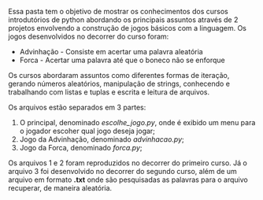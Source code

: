 Essa pasta tem o objetivo de mostrar os conhecimentos dos cursos introdutórios de python abordando os principais assuntos através de 2 projetos envolvendo a construção de jogos básicos com a linguagem. Os jogos desenvolvidos no decorrer do curso foram: 
* Advinhação - Consiste em acertar uma palavra aleatória
* Forca - Acertar uma palavra até que o boneco não se enforque

Os cursos abordaram assuntos como diferentes formas de iteração, gerando números aleatórios, manipulação de strings, conhecendo e trabalhando com listas e tuplas e escrita e leitura de arquivos.

Os arquivos estão separados em 3 partes: 
1. O principal, denominado *escolhe_jogo.py*, onde é exibido um menu para o jogador escoher qual jogo deseja jogar;
2. Jogo da Advinhação, denominado *advinhacao.py*; 
3. Jogo da Forca, denominado *forca.py*;

Os arquivos 1 e 2 foram reproduzidos no decorrer do primeiro curso. Já o arquivo 3 foi desenvolvido no decorrer do segundo curso, além de um arquivo em formato **.txt** onde são pesquisadas as palavras para o arquivo recuperar, de maneira aleatória.
